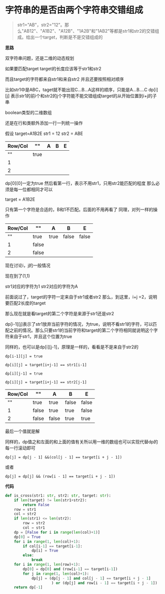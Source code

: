 # 字符串的是否由两个字符串交错组成
>str1="AB"，str2="12"。那么"AB12"、"A1B2"、"A12B"、"1A2B"和"1AB2"等都是str1和str2的交错组成。给出一个target，判断是不是交错组成的

**思路**

双字符串问题，还是二维的动态规划

如果要匹配target
target的长度应该等于str1和str2

而且target的字符都来自str1和来自str2
并且还要按照相对顺序

比如str1中是ABC，taget就不能出现C...B...A这样的顺序，只能是A...B....C
dp[i][j] 表示str1的前i个和str2的j个字符能不能交错组成target的从开始位置到i+j的子串

boolean类型的二维数组

还是在行和类额外添加一行一列统一操作

假设
target=A1B2E
str1 = 12
str2 = ABE

| Row/Col | ""   | A   | B   | E   |
| ------- | ---- | --- | --- | --- |
| ""      | true |     |     |     |
| 1       |      |     |     |     |
| 2       |      |     |     |     |



dp[0][0]一定为true
然后看第一行，表示不用str1，只用str2能匹配的程度
那么必须是每一位都相同才可以

target = A1B2E

只有第一个字符是合适的，B和1不匹配。后面的不用再看了 
同理，对列一样的操作

| Row/Col | ""    | A    | B     | E     |
| ------- | ----- | ---- | ----- | ----- |
| ""      | true  | true | false | false |
| 1       | false |      |       |       |
| 2       | false |      |       |       |

现在讨论i，j的一般情况

现在到了(1,1)

str1对应的字符为1
str2对应的字符为A

前面说过了，target的字符一定来自于str1或者str2
那么，到这里，i+j =2，说明要匹配2长度的target

那么现在就是看target的第二个字符是来源于str1还是str2

dp[i-1][j]表示了str1放弃当前字符的情况，为true，说明不看str1的字符，可以匹配之前的情况。那么只要str1的当前字符和target的第二个字符相同就说明这个字符来自于str1，并且这个位置为true

同样的，也可以是dp[i][j-1]，原理是一样的，看看是不是来自于str2的

`
dp[i-1][j] = true
`

`
dp[i][j] = target[i+j-1] == str1[i-1]
`

`
dp[i][j-1] = true
`

`
dp[i][j] = target[i+j-1] == str2[j-1]
`

| Row/Col | ""    | A     | B     | E     |
| ------- | ----- | ----- | ----- | ----- |
| ""      | true  | true  | false | false |
| 1       | false | true  | true  | false |
| 2       | false | false | true  | true  |

最后一个值就是解

同样的，dp值之和左面的和上面的值有关所以用一维的数组也可以实现代替dp的每一行滚动即可

`
dp[j] = dp[j - 1] &&(col[j - 1] == target[i + j - 1])
`

或者

`
dp[j] = dp[j] && (row[i - 1] == target[i + j - 1])
`



**代码**
```python
def is_cross(str1: str, str2: str, target: str):
    if len(target) != len(str1+str2):
        return False
    row = str1
    col = str2
    if len(str1) <= len(str2):
        row = str2
        col = str1
    dp = [False for i in range(len(col)+1)]
    dp[0] = True
    for i in range(1, len(col)+1):
        if col[i-1] == target[i-1]:
            dp[i] = True
        else:
            break
    for i in range(1, len(row)+1):
        dp[0] = dp[0] and (row[i-1] == target[i-1])
        for j in range(1, len(col)+1):
            dp[j] = (dp[j - 1] and col[j - 1] == target[i + j - 1]
                     ) or (dp[j] and row[i - 1] == target[i + j - 1])
    return dp[-1]
```
